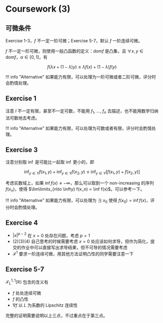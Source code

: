 # Coursework (3)

## 可微条件

Exercise 1-3，$f$ 不一定一阶可微；Exercise 5-7，默认 $f$ 一阶连续可微。

$f$ 不一定一阶可微，则使用一般凸函数的定义：$\mathrm{dom} f$ 是凸集，且 $\forall x, y \in \mathrm{dom} f$，$\alpha \in [0, 1]$，有

$$
    f(\lambda x + (1 - \lambda)y) \leqslant \lambda f(x) + (1 - \lambda) f(y)
$$

!!! info "Alternative"
    如果能力有限，可以处理为一阶可微或者二阶可微，评分时会酌情处理。

## Exercise 1

注意 $I$ 不一定有限，甚至不一定可数，不能用 $f_1$, ..., $f_n$ 去描述，也不能用数学归纳法可数地去考虑。

!!! info "Alternative"
    如果能力有限，可以处理为可数或者有限，评分时会酌情处理。

## Exercise 3

注意分别取 $\inf$ 是可能比一起取 $\inf$ 更小的，即

$$
\inf_{y\in Y} f(x_1,y) + \inf_{y\in Y} f(x_2,y) \leqslant \inf_{y\in Y} [ f(x_1,y)+f(x_2,y) ]
$$

考虑实数域上，如果 $\inf f(x) \neq -\infty$，那么可以取到一个 non-increasing 的序列 $f(x_n)$，使得 $\lim\limits_{n\to \infty} f(x_n) = \inf f(x)$。可以参考一下。

!!! info "Alternative"
    如果能力有限，可以处理为 $\exists\; x_0$ 使得 $f(x_0) = \inf f(x)$，评分时会酌情处理。

## Exercise 4

- $|x|^{p-2}$ 在 $x=0$ 处存在问题，考虑 $p=1$
- (2)(3)(4) 自己思考的时候需要考虑 $x=0$ 处应该如何求导，但作为简化，提交的作业中可以直接写出求导结果，但不可导的情况需要考虑
- $\mathcal{F}^{1}$ 要求一阶连续可微，用其他方法证明凸性的同学需要注意一下

## Exercise 5-7

$\mathcal{F}_L^{1, 1}(\mathbb{R})$ 包含的含义有

- $f$ 处处连续可微
- $f$ 的凸性
- $\nabla f$ 以 $L$ 为系数的 Lipschitz 连续性

完整的证明需要说明以上三点，不过重点在于第三点。